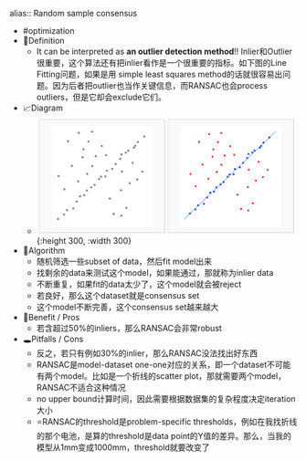 alias:: Random sample consensus

- #optimization
- 📝Definition
	- It can be interpreted as **an outlier detection method**!! Inlier和Outlier很重要，这个算法还有把inlier看作是一个很重要的指标。如下图的Line Fitting问题，如果是用 simple least squares method的话就很容易出问题。因为后者把outlier也当作关键信息，而RANSAC也会process outliers，但是它却会exclude它们。
- 📈Diagram
	- ![name](../assets/ransac.png){:height 300, :width 300}
- 🐍Algorithm
	- 随机筛选一些subset of data，然后fit model出来
	- 找剩余的data来测试这个model，如果能通过，那就称为inlier data
	- 不断重复，如果fit的data太少了，这个model就会被reject
	- 若良好，那么这个dataset就是consensus set
	- 这个model不断完善，这个consensus set越来越大
- 🚀Benefit / Pros
	- 若含超过50%的inliers，那么RANSAC会非常robust
- 🕳Pitfalls / Cons
	- 反之，若只有例如30%的inlier，那么RANSAC没法找出好东西
	- RANSAC是model-dataset one-one对应的关系，即一个dataset不可能有两个model。比如是一个折线的scatter plot，那就需要两个model，RANSAC不适合这种情况
	- no upper bound计算时间，因此需要根据数据集的复杂程度决定iteration大小
	- ⭐RANSAC的threshold是problem-specific thresholds，例如在我找折线的那个电池，是算的threshold是data point的Y值的差异。那么，当我的模型从1mm变成1000mm，threshold就要改变了